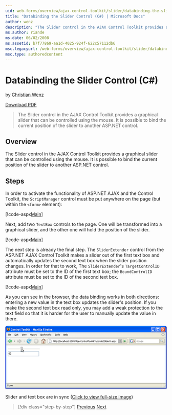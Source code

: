 ```yaml
---
uid: web-forms/overview/ajax-control-toolkit/slider/databinding-the-slider-control-cs
title: "Databinding the Slider Control (C#) | Microsoft Docs"
author: wenz
description: "The Slider control in the AJAX Control Toolkit provides a graphical slider that can be controlled using the mouse. It is possible to bind the current positio... (C#)"
ms.author: riande
ms.date: 06/02/2008
ms.assetid: b7f77869-aa1d-4025-924f-622c57112db6
msc.legacyurl: /web-forms/overview/ajax-control-toolkit/slider/databinding-the-slider-control-cs
msc.type: authoredcontent
---
```

# Databinding the Slider Control (C#)

by [Christian Wenz](https://github.com/wenz)

[Download PDF](https://download.microsoft.com/download/2/d/c/2dc10e34-6983-41d4-9c08-f78f5387d32b/slider0CS.pdf)

> The Slider control in the AJAX Control Toolkit provides a graphical slider that can be controlled using the mouse. It is possible to bind the current position of the slider to another ASP.NET control.

## Overview

The Slider control in the AJAX Control Toolkit provides a graphical slider that can be controlled using the mouse. It is possible to bind the current position of the slider to another ASP.NET control.

## Steps

In order to activate the functionality of ASP.NET AJAX and the Control Toolkit, the `ScriptManager` control must be put anywhere on the page (but within the `<form>` element):

[!code-aspx[Main](databinding-the-slider-control-cs/samples/sample1.aspx)]

Next, add two `TextBox` controls to the page. One will be transformed into a graphical slider, and the other one will hold the position of the slider.

[!code-aspx[Main](databinding-the-slider-control-cs/samples/sample2.aspx)]

The next step is already the final step. The `SliderExtender` control from the ASP.NET AJAX Control Toolkit makes a slider out of the first text box and automatically updates the second text box when the slider position changes. In order for that to work, The `SliderExtender`'s `TargetControlID` attribute must be set to the ID of the first text box; the `BoundControlID` attribute must be set to the ID of the second text box.

[!code-aspx[Main](databinding-the-slider-control-cs/samples/sample3.aspx)]

As you can see in the browser, the data binding works in both directions: entering a new value in the text box updates the slider's position. If you make the second text box read only, you may add a weak protection to the text field so that it is harder for the user to manually update the value in there.

[![Slider and text box are in sync](databinding-the-slider-control-cs/_static/image2.png)](databinding-the-slider-control-cs/_static/image1.png)

Slider and text box are in sync ([Click to view full-size image](databinding-the-slider-control-cs/_static/image3.png))

> [!div class="step-by-step"]
> [Previous](using-the-slider-control-with-auto-postback-cs.md)
> [Next](using-the-slider-control-with-auto-postback-vb.md)
